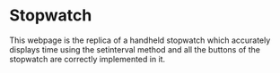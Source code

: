 # Stopwatch
This webpage is the replica of a handheld stopwatch which accurately displays time using the setinterval method and all the buttons of the stopwatch are correctly implemented in it. 
